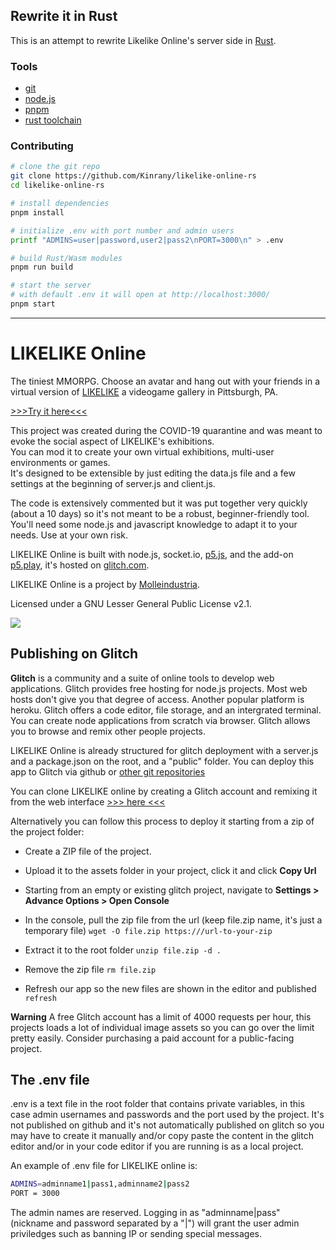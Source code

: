 ## Rewrite it in Rust

This is an attempt to rewrite Likelike Online's server side in [Rust].

### Tools

* [git]
* [node.js]
* [pnpm]
* [rust toolchain]

### Contributing

```bash
# clone the git repo
git clone https://github.com/Kinrany/likelike-online-rs
cd likelike-online-rs

# install dependencies
pnpm install

# initialize .env with port number and admin users
printf "ADMINS=user|password,user2|pass2\nPORT=3000\n" > .env

# build Rust/Wasm modules
pnpm run build

# start the server
# with default .env it will open at http://localhost:3000/
pnpm start
```

[Rust]: https://www.rust-lang.org/
[git]: https://git-scm.com/
[node.js]: https://nodejs.org/
[pnpm]: https://pnpm.js.org/
[rust toolchain]: https://rustup.rs/

---

# LIKELIKE Online

The tiniest MMORPG. Choose an avatar and hang out with your friends in a virtual version of [LIKELIKE] a videogame gallery in Pittsburgh, PA.

<a href="https://likelike.glitch.me/" target="_blank">>>>Try it here<<<</a>

This project was created during the COVID-19 quarantine and was meant to evoke the social aspect of LIKELIKE's exhibitions. \
You can mod it to create your own virtual exhibitions, multi-user environments or games. \
It's designed to be extensible by just editing the data.js file and a few settings at the beginning of server.js and client.js.

The code is extensively commented but it was put together very quickly (about a 10 days) so it's not meant to be a robust, beginner-friendly tool. You'll need some node.js and javascript knowledge to adapt it to your needs. Use at your own risk.

LIKELIKE Online is built with node.js, socket.io, [p5.js], and the add-on [p5.play], it's hosted on [glitch.com].

LIKELIKE Online is a project by [Molleindustria].

Licensed under a GNU Lesser General Public License v2.1.

![](promo.gif)

## Publishing on Glitch

**Glitch** is a community and a suite of online tools to develop web applications.
Glitch provides free hosting for node.js projects. Most web hosts don't give you that degree of access. Another popular platform is heroku.
Glitch offers a code editor, file storage, and an intergrated terminal. You can create node applications from scratch via browser.
Glitch allows you to browse and remix other people projects.

LIKELIKE Online is already structured for glitch deployment with a server.js and a package.json on the root, and a "public" folder.
You can deploy this app to Glitch via github or [other git repositories](https://medium.com/glitch/import-code-from-anywhere-83fb60ea4875)

You can clone LIKELIKE online by creating a Glitch account and remixing it from the web interface <a href="https://glitch.com/edit/#!/likelike" target="_blank">>>> here <<<</a>

Alternatively you can follow this process to deploy it starting from a zip of the project folder:

* Create a ZIP file of the project.
* Upload it to the assets folder in your project, click it and click **Copy Url**
* Starting from an empty or existing glitch project, navigate to **Settings > Advance Options > Open Console**
* In the console, pull the zip file from the url (keep file.zip name, it's just a temporary file)
`wget -O file.zip https:///url-to-your-zip`

* Extract it to the root folder
`unzip file.zip -d .`

* Remove the zip file
`rm file.zip`

* Refresh our app so the new files are shown in the editor and published
`refresh`

**Warning** A free Glitch account has a limit of 4000 requests per hour, this projects loads a lot of individual image assets so you can go over the limit pretty easily. Consider purchasing a paid account for a public-facing project.

## The .env file

.env is a text file in the root folder that contains private variables, in this case admin usernames and passwords and the port used by the project. It's not published on github and it's not automatically published on glitch so you may have to create it manually and/or copy paste the content in the glitch editor and/or in your code editor if you are running is as a local project.

An example of .env file for LIKELIKE online is:

```bash
ADMINS=adminname1|pass1,adminname2|pass2
PORT = 3000
```

The admin names are reserved. Logging in as "adminname|pass" (nickname and password separated by a "|") will grant the user admin priviledges such as banning IP or sending special messages.

[LIKELIKE]: http://likelike.org/shows
[p5.js]: https://p5js.org/
[p5.play]: https://molleindustria.github.io/p5.play/
[glitch.com]: https://glitch.com/
[Molleindustria]: http://molleindustria.org/
